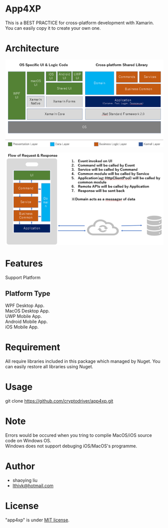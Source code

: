 ﻿# App4XP
This is a BEST PRACTICE for cross-platform development with Xamarin.  
You can easily copy it to create your own one.

# Architecture

![Architecture](https://github.com/cryptodriver/app4xp/blob/master/architecture.png)  


![Flow](https://github.com/cryptodriver/app4xp/blob/master/flow.png)  

# Features

Support Platform  

Platform        Type  
-----------------------------  
WPF             Desktop App.  
MacOS           Desktop App.  
UWP             Mobile  App.  
Android         Mobile  App.  
iOS             Mobile  App.  

# Requirement

All require libraries included in this package which managed by Nuget. You can easily restore all libraries using Nuget.

# Usage

git clone https://github.com/cryptodriver/app4xp.git

# Note

Errors would be occured when you tring to complie MacOS/iOS source code on Windows OS.  
Windows does not support debuging iOS/MacOS's programme.

# Author

* shaoying liu  
* lthivk@hotmail.com  

# License

"app4xp" is under [MIT license](https://en.wikipedia.org/wiki/MIT_License).  
